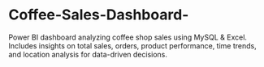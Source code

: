 # Coffee-Sales-Dashboard-
Power BI dashboard analyzing coffee shop sales using MySQL &amp; Excel. Includes insights on total sales, orders, product performance, time trends, and location analysis for data-driven decisions.

